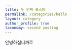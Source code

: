 ```yaml
---
title: 두 번째 포스팅 
permalink: /categories/hello
layout: category
author_profile: true
taxonomy: second posting
---
```

안녕하십니까로